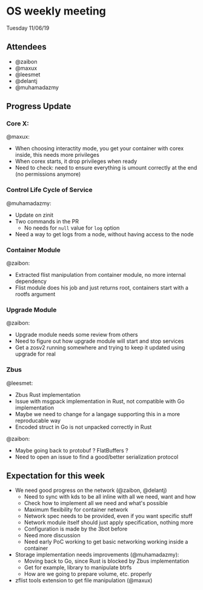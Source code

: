 # OS weekly meeting

Tuesday 11/06/19

## Attendees

- @zaibon
- @maxux
- @leesmet
- @delantj
- @muhamadazmy

## Progress Update

### Core X:

@maxux:

- When choosing interactity mode, you get your container with corex inside, this needs more privileges
- When corex starts, it drop privileges when ready
- Need to check: need to ensure everything is umount correctly at the end (no permissions anymore)

### Control Life Cycle of Service

@muhamadazmy:

- Update on zinit
- Two commands in the PR
  - No needs for `null` value for `log` option
- Need a way to get logs from a node, without having access to the node

### Container Module

@zaibon:

- Extracted flist manipulation from container module, no more internal dependency
- Flist module does his job and just returns root, containers start with a rootfs argument

### Upgrade Module

@zaibon:

- Upgrade module needs some review from others
- Need to figure out how upgrade module will start and stop services
- Get a zosv2 running somewhere and trying to keep it updated using upgrade for real

### Zbus

@leesmet:

- Zbus Rust implementation
- Issue with msgpack implementation in Rust, not compatible with Go implementation
- Maybe we need to change for a langage supporting this in a more reproducable way
- Encoded struct in Go is not unpacked correctly in Rust

@zaibon:

- Maybe going back to protobuf ? FlatBuffers ?
- Need to open an issue to find a good/better serialization protocol

## Expectation for this week

- We need good progress on the network (@zaibon, @delantj)
  - Need to sync with kds to be all inline with all we need, want and how
  - Check how to implement all we need and what's possible
  - Maximum flexibility for container network
  - Network spec needs to be provided, even if you want specific stuff
  - Network module itself should just apply specification, nothing more
  - Configuration is made by the 3bot before
  - Need more discussion
  - Need early PoC working to get basic networking working inside a container
- Storage implementation needs improvements (@muhamadazmy):
  - Moving back to Go, since Rust is blocked by Zbus implementation
  - Get for example, library to manipulate btrfs
  - How are we going to prepare volume, etc. properly
- zflist tools extension to get file manipulation (@maxux)

